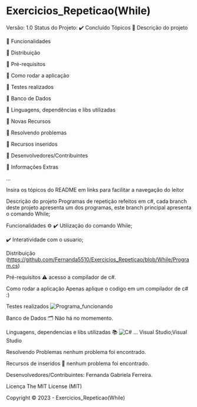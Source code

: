 # Exercicios_Repeticao(While)
Versão: 1.0
Status do Projeto: ✔️ Concluído
Tópicos
🔹 Descrição do projeto

🔹 Funcionalidades

🔹 Distribuição

🔹 Pré-requisitos

🔹 Como rodar a aplicação

🔹 Testes realizados

🔹 Banco de Dados

🔹 Linguagens, dependências e libs utilizadas

🔹 Novas Recursos

🔹 Resolvendo problemas

🔹 Recursos inseridos

🔹 Desenvolvedores/Contribuintes

🔹 Informações Extras

...

Insira os tópicos do README em links para facilitar a navegação do leitor

Descrição do projeto
Programas de repetição refeitos em c#, cada branch deste projeto apresenta um dos programas, este branch principal apresenta o comando While;

Funcionalidades ⚙️
✔️ Utilização do comando While;

✔️ Interatividade com o usuario;

Distribuição
(https://github.com/Fernanda5510/Exercicios_Repeticao/blob/While/Program.cs)

Pré-requisitos ⚠️
acesso a compilador de c#.

Como rodar a aplicação
Apenas aplique o codigo em um compilador de c# :)

Testes realizados
![Programa_funcionando](https://github.com/Fernanda5510/Exercicios_Repeticao/assets/130413112/f9fd2b04-2663-4765-898c-95a1602191bf)


Banco de Dados 🗂️
Não há no momemento.

Linguagens, dependencias e libs utilizadas 📚
![C#](https://img.shields.io/badge/C%23-239120?style=for-the-badge&logo=c-sharp&logoColor=white) ... Visual Studio;Visual Studio

Resolvendo Problemas
nenhum problema foi encontrado.

Recursos de inseridos 🧰
nenhum problema foi encontrado.

Desenvolvedores/Contribuintes:
Fernanda Gabriela Ferreira.

Licença
The MIT License (MIT)

Copyright ©️ 2023 - Exercicios_Repeticao(While)
